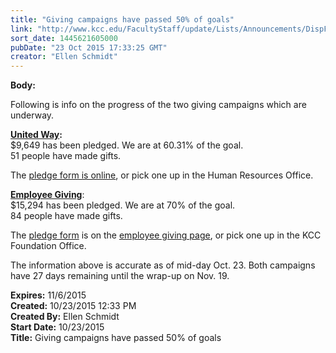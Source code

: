 ```yaml
---
title: "Giving campaigns have passed 50% of goals"
link: "http://www.kcc.edu/FacultyStaff/update/Lists/Announcements/DispForm.aspx?ID=2060"
sort_date: 1445621605000
pubDate: "23 Oct 2015 17:33:25 GMT"
creator: "Ellen Schmidt"
---
```


<div><b>Body:</b> <div class="ExternalClass5ABB1A6679FF4BB9BBFBA0AEED1DEAB2"><p>​Following is info on the progress of the two giving campaigns which are underway.</p>
<p><a href="https://www.myunitedway.org/"><strong>United Way</strong></a><strong>:</strong><br />$9,649 has been pledged. We are at 60.31% of the goal.<br />51 people have made gifts.</p>
<p>The <a href="/FacultyStaff/departments/hr/Documents/2015-2016%20United%20Way%20Pledge%20Form.pdf">pledge form is online</a>, or pick one up in the Human Resources Office.</p>
<p><a href="/Foundation/giving/eg/Pages/default.aspx"><strong>Employee Giving</strong></a>:<br />$15,294 has been pledged. We are at 70% of the goal.<br />84 people have made gifts.</p>
<p>The <a href="/Foundation/giving/eg/Pages/contribute.aspx">pledge form</a> is on the <a href="/Foundation/giving/eg/Pages/default.aspx">employee giving page</a>, or pick one up in the KCC Foundation Office.</p>
<p>The information above is accurate as of mid-day Oct. 23. Both campaigns have 27 days remaining until the wrap-up on Nov. 19.</p></div></div>
<div><b>Expires:</b> 11/6/2015</div>
<div><b>Created:</b> 10/23/2015 12:33 PM</div>
<div><b>Created By:</b> Ellen Schmidt</div>
<div><b>Start Date:</b> 10/23/2015</div>
<div><b>Title:</b> Giving campaigns have passed 50% of goals</div>
